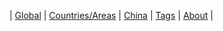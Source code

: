 | <a href="index" name="top">Global</a> | [Countries/Areas](areas) | [China](china) | [Tags](tags) | [About](about) |